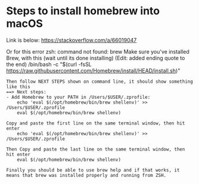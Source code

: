#  Steps to install homebrew into macOS
Link is below: 
    https://stackoverflow.com/a/66019047
    
Or
    for this error zsh: command not found: brew
    Make sure you've installed Brew, with this (wait until its done installing) (Edit: added ending quote to the end)
        /bin/bash -c "$(curl -fsSL https://raw.githubusercontent.com/Homebrew/install/HEAD/install.sh)"

    Then follow NEXT STEPS shown on command line, it should show something like this
    ==> Next steps:
    - Add Homebrew to your PATH in /Users/$USER/.zprofile:
        echo 'eval $(/opt/homebrew/bin/brew shellenv)' >> /Users/$USER/.zprofile
        eval $(/opt/homebrew/bin/brew shellenv)
        
    Copy and paste the first line on the same terminal window, then hit enter
        echo 'eval $(/opt/homebrew/bin/brew shellenv)' >> /Users/$USER/.zprofile
    
    Then Copy and paste the last line on the same terminal window, then hit enter
        eval $(/opt/homebrew/bin/brew shellenv)
    
    Finally you should be able to use brew help and if that works, it means that brew was installed properly and running from ZSH.
